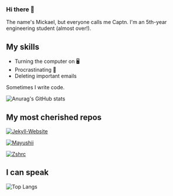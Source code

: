 ### Hi there 👋

The name's Mickael, but everyone calls me Captn.
I'm an 5th-year engineering student (almost over!).

## My skills
- Turning the computer on 🖥
- Procrastinating 🧠
- Deleting important emails 

Sometimes I write code.

![Anurag's GitHub stats](https://github-readme-stats.vercel.app/api?username=Captn138&show_icons=true&theme=tokyonight)

## My most cherished repos
[![Jekyll-Website](https://github-readme-stats.vercel.app/api/pin/?username=Captn138&repo=jekyll-website&theme=tokyonight)](https://github.com/Captn138/jekyll-website)

[![Mayushii](https://github-readme-stats.vercel.app/api/pin/?username=Captn138&repo=mayushii&theme=tokyonight)](https://github.com/Captn138/mayushii)

[![Zshrc](https://github-readme-stats.vercel.app/api/pin/?username=Captn138&repo=zshrc&theme=tokyonight)](https://github.com/Captn138/zshrc)

## I can speak
![Top Langs](https://github-readme-stats.vercel.app/api/top-langs/?username=Captn138&theme=tokyonight)

